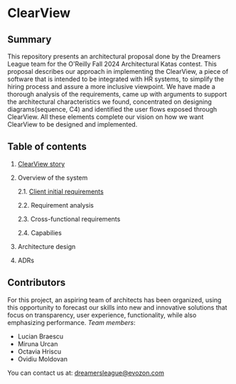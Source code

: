 # ClearView

## Summary
This repository presents an architectural proposal done by the Dreamers League team for the O'Reilly Fall 2024 Architectural Katas contest. This proposal describes our approach in implementing the ClearView, a piece of software that is intended to be integrated with HR systems, to simplify the hiring process and assure a more inclusive viewpoint. We have made a thorough analysis of the requirements, came up with arguments to support the architectural characteristics we found, concentrated on designing diagrams(sequence, C4) and identified the user flows exposed through ClearView. All these elements complete our vision on how we want ClearView to be designed and implemented.

## Table of contents
1. [ClearView story](https://github.com/octaviaah/ClearView/blob/main/1.%20Requirements/ClearView%20Story.md)
2. Overview of the system
   
      2.1. [Client initial requirements](https://github.com/octaviaah/ClearView/blob/main/1.%20Requirements/CoreRequirements.md)
   
      2.2. Requirement analysis
   
      2.3. Cross-functional requirements
   
      2.4. Capabilies
4. Architecture design
5. ADRs

## Contributors
For this project, an aspiring team of architects has been organized, using this opportunity to forecast our skills into new and innovative solutions that focus on transparency, user experience, functionality, while also emphasizing performance.
*Team members*:
* Lucian Braescu
* Miruna Urcan
* Octavia Hriscu
* Ovidiu Moldovan

You can contact us at: dreamersleague@evozon.com
